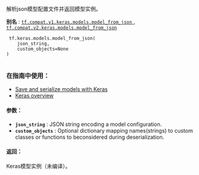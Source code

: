 解析json模型配置文件并返回模型实例。

**别名** : [ `tf.compat.v1.keras.models.model_from_json` ](/api_docs/python/tf/keras/models/model_from_json), [ `tf.compat.v2.keras.models.model_from_json` ](/api_docs/python/tf/keras/models/model_from_json)

```
 tf.keras.models.model_from_json(
    json_string,
    custom_objects=None
)
 
```

### 在指南中使用：
- [Save and serialize models with Keras](https://tensorflow.google.cn/guide/keras/save_and_serialize)
- [Keras overview](https://tensorflow.google.cn/guide/keras/overview)


#### 参数：
- **`json_string`** : JSON string encoding a model configuration.
- **`custom_objects`** : Optional dictionary mapping names(strings) to custom classes or functions to beconsidered during deserialization.


#### 返回：
Keras模型实例（未编译）。

